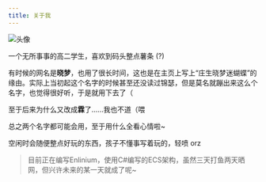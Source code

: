 ```yaml
---
title: 关于我
---
```


<img src="https://avatars.githubusercontent.com/u/189501925?v=4" alt="头像" class="align-middle rounded-full border-solid border-white border-6 shadow-lg scale-30">

一个无所事事的高二学生，喜欢到码头整点薯条 (?)

有时候的网名是**晓梦**，也用了很长时间，这也是在主页上写上“庄生晓梦迷蝴蝶”的缘由。实际上当初起这个名字的时候甚至还没读过锦瑟，但是莫名就蹦出来这么个名字，也觉得很好听，于是就用下去了（

至于后来为什么又改成**霖**了......我也不道（喂

总之两个名字都可能会用，至于用什么全看心情啦~

空闲时会随便整点好玩的东西，孩子不懂事写着玩的，轻喷 orz

> 目前正在编写Enlinium，使用C#编写的ECS架构，虽然三天打鱼两天晒网，但兴许未来的某一天就成了呢~
